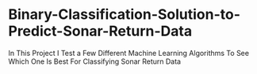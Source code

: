 # Binary-Classification-Solution-to-Predict-Sonar-Return-Data
In This Project I Test a Few Different Machine Learning Algorithms To See Which One Is Best For Classifying Sonar Return Data
